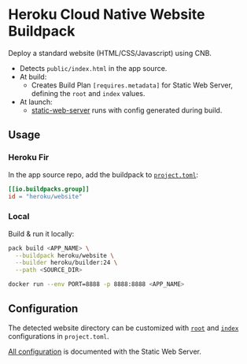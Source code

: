 # Heroku Cloud Native Website Buildpack

Deploy a standard website (HTML/CSS/Javascript) using CNB.

* Detects `public/index.html` in the app source.
* At build:
  * Creates Build Plan `[requires.metadata]` for Static Web Server, defining the `root` and `index` values.
* At launch:
  * [static-web-server](../../buildpacks/static-web-server/README.md) runs with config generated during build.

## Usage

### Heroku Fir

In the app source repo, add the buildpack to [`project.toml`](https://buildpacks.io/docs/reference/config/project-descriptor/):

```toml
[[io.buildpacks.group]]
id = "heroku/website"
```

### Local

Build & run it locally:

```bash
pack build <APP_NAME> \
  --buildpack heroku/website \
  --builder heroku/builder:24 \
  --path <SOURCE_DIR>

docker run --env PORT=8888 -p 8888:8888 <APP_NAME>
```

## Configuration

The detected website directory can be customized with [`root`](../../buildpacks/static-web-server/README.md#document-root) and [`index`](../../buildpacks/static-web-server/README.md#index-document) configurations in `project.toml`.

[All configuration](buildpacks/static-web-server/README.md#configuration) is documented with the Static Web Server.
